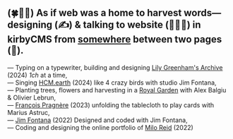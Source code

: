 (🍀🌱🌾) As if web was a home to harvest words— 
designing (✍️) & talking to website (🧑🏻‍💻) in kirbyCMS from [somewhere](https://pual.cool) between two pages (🛌).
---
—   Typing on a typewriter, building and designing [Lily Greenham's Archive](https://lilygreenham.org) (2024) _1ch_ at a time, \
—   Singing [HCM.earth](https://hcm.earth/) (2024) like 4 crazy birds with studio Jim Fontana, \
—   Planting trees, flowers and harvesting in a [Royal Garden]([url](http://dev.pual.cool/RG/)) with Alex Balgiu & Olivier Lebrun, \
—   [François Pragnère](https://francoispragnere.fr) (2023) unfolding the tablecloth to play cards with Marius Astruc, \
—   [Jim Fontana](https://studiojimfontana.fr) (2022) Designed and coded with Jim Fontana, \
—   Coding and designing the online portfolio of [Milo Reid](https://miloreid.com) (2022) 
